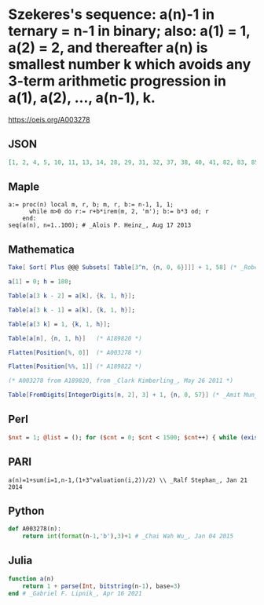 # Szekeres's sequence: a\(n\)\-1 in ternary \= n\-1 in binary; also: a\(1\) \= 1, a\(2\) \= 2, and thereafter a\(n\) is smallest number k which avoids any 3\-term arithmetic progression in a\(1\), a\(2\), \.\.\., a\(n\-1\), k\.
https://oeis.org/A003278
## JSON
```JSON
[1, 2, 4, 5, 10, 11, 13, 14, 28, 29, 31, 32, 37, 38, 40, 41, 82, 83, 85, 86, 91, 92, 94, 95, 109, 110, 112, 113, 118, 119, 121, 122, 244, 245, 247, 248, 253, 254, 256, 257, 271, 272, 274, 275, 280, 281, 283, 284, 325, 326, 328, 329, 334, 335, 337, 338, 352, 353]
```
## Maple
```Maple
a:= proc(n) local m, r, b; m, r, b:= n-1, 1, 1;
      while m>0 do r:= r+b*irem(m, 2, 'm'); b:= b*3 od; r
    end:
seq(a(n), n=1..100); # _Alois P. Heinz_, Aug 17 2013
```
## Mathematica
```Mathematica
Take[ Sort[ Plus @@@ Subsets[ Table[3^n, {n, 0, 6}]]] + 1, 58] (* _Robert G. Wilson v_, Oct 23 2004 *)
```
```Mathematica
a[1] = 0; h = 180;
```
```Mathematica
Table[a[3 k - 2] = a[k], {k, 1, h}];
```
```Mathematica
Table[a[3 k - 1] = a[k], {k, 1, h}];
```
```Mathematica
Table[a[3 k] = 1, {k, 1, h}];
```
```Mathematica
Table[a[n], {n, 1, h}]   (* A189820 *)
```
```Mathematica
Flatten[Position[%, 0]]  (* A003278 *)
```
```Mathematica
Flatten[Position[%%, 1]] (* A189822 *)
```
```Mathematica
(* A003278 from A189820, from _Clark Kimberling_, May 26 2011 *)
```
```Mathematica
Table[FromDigits[IntegerDigits[n, 2], 3] + 1, {n, 0, 57}] (* _Amit Munje_, Jun 03 2018 *)
```
## Perl
```Perl
$nxt = 1; @list = (); for ($cnt = 0; $cnt < 1500; $cnt++) { while (exists $legal{$nxt}) { $nxt++; } print "$nxt "; last if ($nxt >= 1000000); for ($i = 0; $i <= $#list; $i++) { $t = 2*$nxt - $list[$i]; $legal{$t} = -1; } $cnt++; push @list, $nxt; $nxt++; } # Hal Burch
```
## PARI
```PARI
a(n)=1+sum(i=1,n-1,(1+3^valuation(i,2))/2) \\ _Ralf Stephan_, Jan 21 2014
```
## Python
```Python
def A003278(n):
    return int(format(n-1,'b'),3)+1 # _Chai Wah Wu_, Jan 04 2015
```
## Julia
```Julia
function a(n)
    return 1 + parse(Int, bitstring(n-1), base=3)
end # _Gabriel F. Lipnik_, Apr 16 2021
```
